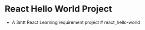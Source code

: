 # React Hello World Project

- A 3mtt React Learning requirement project
#   r e a c t _ h e l l o - w o r l d  
 